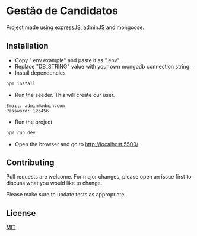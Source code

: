 # Gestão de Candidatos

Project made using expressJS, adminJS and mongoose.

## Installation

- Copy ".env.example" and paste it as ".env".
- Replace "DB_STRING" value with your own mongodb connection string.
- Install dependencies

```bash
npm install
```

- Run the seeder. This will create our user.

```
Email: admin@admin.com
Password: 123456
```
- Run the project

```bash
npm run dev
```

- Open the browser and go to [http://localhost:5500/](http://localhost:5500/)

## Contributing
Pull requests are welcome. For major changes, please open an issue first to discuss what you would like to change.

Please make sure to update tests as appropriate.

## License
[MIT](https://choosealicense.com/licenses/mit/)